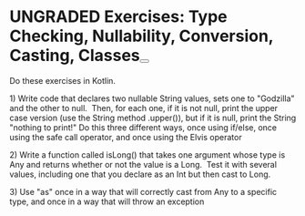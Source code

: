 <h1 class="page-title">UNGRADED Exercises: Type Checking, Nullability, Conversion, Casting, Classes<button aria-haspopup="dialog" class="ally-accessible-versions ally-add-tooltip" data-id="page:1792524" data-ally-content-id="page:1792524" data-ally-richcontent-eid="page:1792524" aria-label="Alternative formats" title="Alternative formats"></h1>
  
  
  
<p>Do these exercises in Kotlin.</p>
<p>1) Write code that declares two nullable String values, sets one to "Godzilla" and the other to null.&nbsp; Then, for each one, if it is not null, print the upper case version (use the String method .upper()), but if it is null, print the String "nothing to print!" Do this three different ways, once using if/else, once using the safe call operator, and once using the Elvis operator</p>
<p>2) Write a function called isLong() that takes one argument whose type is Any and returns whether or not the value is a Long.&nbsp; Test it with several values, including one that you declare as an Int but then cast to Long.</p>
<p>3) Use "as" once in a way that will correctly cast from Any to a specific type, and once in a way that will throw an exception</p>

